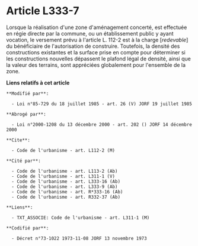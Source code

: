 # Article L333-7

Lorsque la réalisation d'une zone d'aménagement concerté, est effectuée en régie directe par la commune, ou un établissement
public y ayant vocation, le versement prévu à l'article L. 112-2 est à la charge [*redevable*] du bénéficiaire de
l'autorisation de construire. Toutefois, la densité des constructions existantes et la surface prise en compte pour
déterminer si les constructions nouvelles dépassent le plafond légal de densité, ainsi que la valeur des terrains, sont
appréciées globalement pour l'ensemble de la zone.

**Liens relatifs à cet article**

	**Modifié par**:

	  - Loi n°85-729 du 18 juillet 1985 - art. 26 (V) JORF 19 juillet 1985

	**Abrogé par**:

	  - Loi n°2000-1208 du 13 décembre 2000 - art. 202 () JORF 14 décembre 2000

	**Cite**:

	  - Code de l'urbanisme - art. L112-2 (M)

	**Cité par**:

	  - Code de l'urbanisme - art. L113-2 (Ab)
	  - Code de l'urbanisme - art. L311-1 (V)
	  - Code de l'urbanisme - art. L333-16 (Ab)
	  - Code de l'urbanisme - art. L333-9 (Ab)
	  - Code de l'urbanisme - art. R*333-16 (Ab)
	  - Code de l'urbanisme - art. R332-37 (Ab)

	**Liens**:

	  - TXT_ASSOCIE: Code de l'urbanisme - art. L311-1 (M)

	**Codifié par**:

	  - Décret n°73-1022 1973-11-08 JORF 13 novembre 1973
